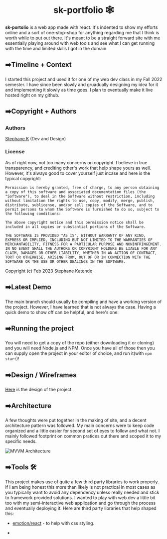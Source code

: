 <h1 align="center" font-size="40px">
     sk-portfolio 🕸️
</h1>


**sk-portolio** is a web app made with react. It's indented to show my efforts online and a sort of one-stop-shop for anything regarding me that I think is worth while to put out there. It's meant to be a straight forward site with me essentially playing around with web tools and see what I can get running with the time and limited skills I got in the domain. 

## ➡️Timeline + Context 

I started this project and used it for one of my web dev class in my Fall 2022 semester. I have since been slowly and gruadually designing my idea for it and implementing it slowly as time goes. I plan to eventually make it live hosted right on my github. 

## ➡️Copyright + Authors

### Authors 

[Stephane K](https://github.com/stephaneK123) (Dev and Design)

### License

As of right now, not too many concerns on copyright. I believe in true transparency, and crediting other's work that help shape yours as well. However, it's always good to cover yourself just incase and here is the typical copyright: 

```Permission is hereby granted, free of charge, to any person obtaining a copy of this software and associated documentation files (the "Software"), to deal in the Software without restriction, including without limitation the rights to use, copy, modify, merge, publish, distribute, sublicense, and/or sell copies of the Software, and to permit persons to whom the Software is furnished to do so, subject to the following conditions:``` 

```The above copyright notice and this permission notice shall be included in all copies or substantial portions of the Software.```

```THE SOFTWARE IS PROVIDED "AS IS", WITHOUT WARRANTY OF ANY KIND, EXPRESS OR IMPLIED, INCLUDING BUT NOT LIMITED TO THE WARRANTIES OF MERCHANTABILITY, FITNESS FOR A PARTICULAR PURPOSE AND NONINFRINGEMENT. IN NO EVENT SHALL THE AUTHORS OR COPYRIGHT HOLDERS BE LIABLE FOR ANY CLAIM, DAMAGES OR OTHER LIABILITY, WHETHER IN AN ACTION OF CONTRACT, TORT OR OTHERWISE, ARISING FROM, OUT OF OR IN CONNECTION WITH THE SOFTWARE OR THE USE OR OTHER DEALINGS IN THE SOFTWARE.```

Copyright (c) Feb 2023 Stephane Katende

## ➡️Latest Demo

The main branch should usually be compiling and have a working version of the project. However, I have learned that is not always the case. Having a quick demo to show off can be helpful, and here's one:  

## ➡️Running the project

You will need to get a copy of the repo (either downloading it or cloning) and you will need Node.js and NPM. Once you have all of those then you can supply open the project in your editor of choice, and run it(with `npm start`)! 

## ➡️Design / Wireframes 

[Here](https://www.figma.com/file/DFiExxpwZE8WdXGxAnoHq6/SK-Porfolio?node-id=126%3A42&t=VBz1vkvS0q38JvBK-1) is the design of the project. 

## ➡️Architecture

A few thoughts were put together in the making of site, and a decent architecture pattern was followed. My main concerns were to keep code organized and a little easier for second set of eyes to follow and what not. I mainly followed footprint on common pratices out there and scoped it to my specific needs. 

![MVVM Architecture](mvvm-arch.jpg)

## ➡️Tools  🛠

This project makes use of quite a few third party libraries to work properly. If I am being honest this more than likely is not practical in most cases as you typically want to avoid any dependency unless really needed and stick to framework provided solutions. I wanted to play with web dev a little bit too with my semi-interactive web application and go through the process and eventually deploying it. Here are third party libraries that help shaped this:  

- [emotion/react](https://www.npmjs.com/package/@emotion/react) - to help with css styling. 

- 
